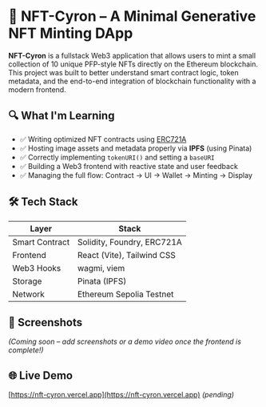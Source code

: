 # 🧬 NFT-Cyron – A Minimal Generative NFT Minting DApp

**NFT-Cyron** is a fullstack Web3 application that allows users to mint a small collection of 10 unique PFP-style NFTs directly on the Ethereum blockchain. This project was built to better understand smart contract logic, token metadata, and the end-to-end integration of blockchain functionality with a modern frontend.

## 🔍 What I'm Learning

- ✅ Writing optimized NFT contracts using [ERC721A](https://github.com/chiru-labs/ERC721A)
- ✅ Hosting image assets and metadata properly via **IPFS** (using Pinata)
- ✅ Correctly implementing `tokenURI()` and setting a `baseURI`
- ✅ Building a Web3 frontend with reactive state and user feedback
- ✅ Managing the full flow: Contract → UI → Wallet → Minting → Display

## 🛠 Tech Stack

| Layer          | Stack                               |
|----------------|--------------------------------------|
| Smart Contract | Solidity, Foundry, ERC721A           |
| Frontend       | React (Vite), Tailwind CSS           |
| Web3 Hooks     | wagmi, viem                          |
| Storage        | Pinata (IPFS)                        |
| Network        | Ethereum Sepolia Testnet             |

## 📸 Screenshots

*(Coming soon – add screenshots or a demo video once the frontend is complete!)*

## 🌐 Live Demo

[https://nft-cyron.vercel.app](https://nft-cyron.vercel.app) *(pending)*